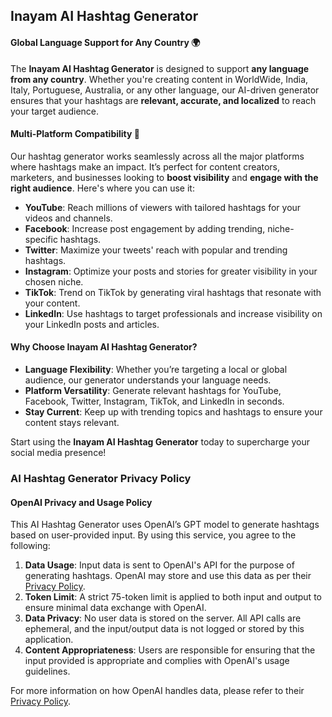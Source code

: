 ## Inayam AI Hashtag Generator

#### Global Language Support for Any Country 🌍

The **Inayam AI Hashtag Generator** is designed to support **any language from any country**. Whether you're creating content in WorldWide, India, Italy, Portuguese, Australia, or any other language, our AI-driven generator ensures that your hashtags are **relevant, accurate, and localized** to reach your target audience.

#### Multi-Platform Compatibility 🚀

Our hashtag generator works seamlessly across all the major platforms where hashtags make an impact. It’s perfect for content creators, marketers, and businesses looking to **boost visibility** and **engage with the right audience**. Here's where you can use it:

- **YouTube**: Reach millions of viewers with tailored hashtags for your videos and channels.
- **Facebook**: Increase post engagement by adding trending, niche-specific hashtags.
- **Twitter**: Maximize your tweets' reach with popular and trending hashtags.
- **Instagram**: Optimize your posts and stories for greater visibility in your chosen niche.
- **TikTok**: Trend on TikTok by generating viral hashtags that resonate with your content.
- **LinkedIn**: Use hashtags to target professionals and increase visibility on your LinkedIn posts and articles.

#### Why Choose Inayam AI Hashtag Generator?

- **Language Flexibility**: Whether you’re targeting a local or global audience, our generator understands your language needs.
- **Platform Versatility**: Generate relevant hashtags for YouTube, Facebook, Twitter, Instagram, TikTok, and LinkedIn in seconds.
- **Stay Current**: Keep up with trending topics and hashtags to ensure your content stays relevant.

Start using the **Inayam AI Hashtag Generator** today to supercharge your social media presence!



### AI Hashtag Generator Privacy Policy

#### OpenAI Privacy and Usage Policy

This AI Hashtag Generator uses OpenAI’s GPT model to generate hashtags based on user-provided input. By using this service, you agree to the following:

1. **Data Usage**: Input data is sent to OpenAI's API for the purpose of generating hashtags. OpenAI may store and use this data as per their [Privacy Policy](https://openai.com/privacy/).
2. **Token Limit**: A strict 75-token limit is applied to both input and output to ensure minimal data exchange with OpenAI.
3. **Data Privacy**: No user data is stored on the server. All API calls are ephemeral, and the input/output data is not logged or stored by this application.
4. **Content Appropriateness**: Users are responsible for ensuring that the input provided is appropriate and complies with OpenAI's usage guidelines.

For more information on how OpenAI handles data, please refer to their [Privacy Policy](https://openai.com/privacy/).

